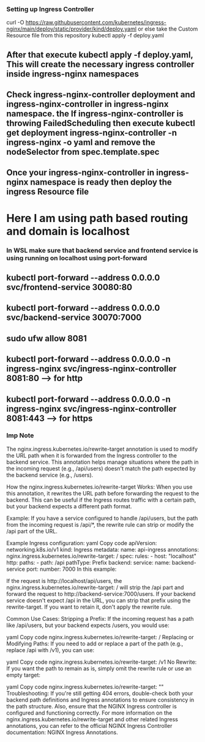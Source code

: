 ### Setting up Ingress Controller ###

curl -O https://raw.githubusercontent.com/kubernetes/ingress-nginx/main/deploy/static/provider/kind/deploy.yaml
or else take the Custom Resource file from this repository
kubectl apply -f deploy.yaml




## After that execute kubectl apply -f deploy.yaml, This will create the necessary ingress controller inside ingress-nginx namespaces ##

## Check ingress-nginx-controller deployment and ingress-nginx-controller  in ingress-nginx namespace. the If ingress-nginx-controller is throwing FailedScheduling then execute kubectl get deployment ingress-nginx-controller -n ingress-nginx -o yaml and remove the nodeSelector from spec.template.spec ##



## Once your ingress-nginx-controller in ingress-nginx namespace is ready then deploy the ingress Resource file ##
# Here I am using path based routing and domain is localhost #

### In WSL make sure that backend service and frontend service is using running on localhost using port-forward ###

## kubectl port-forward --address 0.0.0.0 svc/frontend-service 30080:80 ##
## kubectl port-forward --address 0.0.0.0 svc/backend-service 30070:7000 ##
## sudo ufw allow 8081 ##
## kubectl port-forward --address 0.0.0.0  -n ingress-nginx svc/ingress-nginx-controller 8081:80 --> for http ##
## kubectl port-forward --address 0.0.0.0  -n ingress-nginx svc/ingress-nginx-controller 8081:443 --> for https ##


### Imp Note ###
The nginx.ingress.kubernetes.io/rewrite-target annotation is used to modify the URL path when it is forwarded from the Ingress controller to the backend service. This annotation helps manage situations where the path in the incoming request (e.g., /api/users) doesn't match the path expected by the backend service (e.g., /users).

How the nginx.ingress.kubernetes.io/rewrite-target Works:
When you use this annotation, it rewrites the URL path before forwarding the request to the backend. This can be useful if the Ingress routes traffic with a certain path, but your backend expects a different path format.

Example:
If you have a service configured to handle /api/users, but the path from the incoming request is /api/*, the rewrite rule can strip or modify the /api part of the URL.

Example Ingress configuration:
yaml
Copy code
apiVersion: networking.k8s.io/v1
kind: Ingress
metadata:
  name: api-ingress
  annotations:
    nginx.ingress.kubernetes.io/rewrite-target: /
spec:
  rules:
    - host: "localhost"
      http:
        paths:
        - path: /api
          pathType: Prefix
          backend:
            service:
              name: backend-service
              port:
                number: 7000
In this example:

If the request is http://localhost/api/users, the nginx.ingress.kubernetes.io/rewrite-target: / will strip the /api part and forward the request to http://backend-service:7000/users.
If your backend service doesn't expect /api in the URL, you can strip that prefix using the rewrite-target. If you want to retain it, don't apply the rewrite rule.

Common Use Cases:
Stripping a Prefix: If the incoming request has a path like /api/users, but your backend expects /users, you would use:

yaml
Copy code
nginx.ingress.kubernetes.io/rewrite-target: /
Replacing or Modifying Paths: If you need to add or replace a part of the path (e.g., replace /api with /v1), you can use:

yaml
Copy code
nginx.ingress.kubernetes.io/rewrite-target: /v1
No Rewrite: If you want the path to remain as is, simply omit the rewrite rule or use an empty target:

yaml
Copy code
nginx.ingress.kubernetes.io/rewrite-target: ""
Troubleshooting:
If you're still getting 404 errors, double-check both your backend path definitions and Ingress annotations to ensure consistency in the path structure.
Also, ensure that the NGINX Ingress controller is configured and functioning correctly.
For more information on the nginx.ingress.kubernetes.io/rewrite-target and other related Ingress annotations, you can refer to the official NGINX Ingress Controller documentation: NGINX Ingress Annotations.






